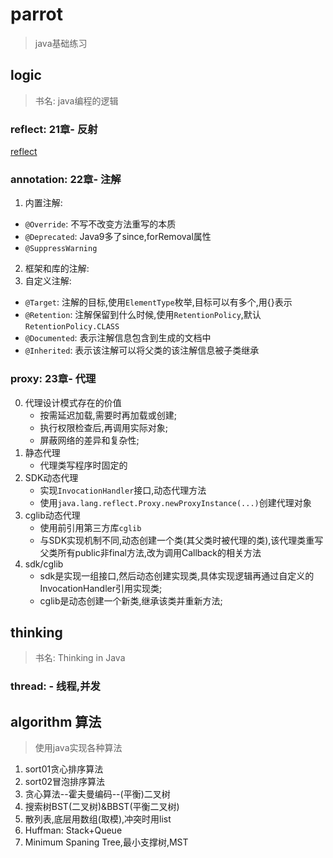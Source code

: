 # parrot 

> java基础练习

## logic
> 书名: java编程的逻辑

### reflect: 21章- 反射

[reflect](./src/main/com/fictio/parrot/logic/reflect/README.md)

### annotation: 22章- 注解

1. 内置注解:  
 - `@Override`: 不写不改变方法重写的本质
 - `@Deprecated`: Java9多了since,forRemoval属性
 - `@SuppressWarning`

2. 框架和库的注解:  
3. 自定义注解:  
 - `@Target`: 注解的目标,使用`ElementType`枚举,目标可以有多个,用{}表示
 - `@Retention`: 注解保留到什么时候,使用`RetentionPolicy`,默认`RetentionPolicy.CLASS`
 - `@Documented`: 表示注解信息包含到生成的文档中
 - `@Inherited`: 表示该注解可以将父类的该注解信息被子类继承

### proxy: 23章- 代理

0. 代理设计模式存在的价值
    - 按需延迟加载,需要时再加载或创建;
    - 执行权限检查后,再调用实际对象;
    - 屏蔽网络的差异和复杂性;
1. 静态代理
    - 代理类写程序时固定的
2. SDK动态代理
    - 实现`InvocationHandler`接口,动态代理方法
    - 使用`java.lang.reflect.Proxy.newProxyInstance(...)`创建代理对象
3. cglib动态代理
    - 使用前引用第三方库`cglib`
    - 与SDK实现机制不同,动态创建一个类(其父类时被代理的类),该代理类重写父类所有public非final方法,改为调用Callback的相关方法
4. sdk/cglib
    - sdk是实现一组接口,然后动态创建实现类,具体实现逻辑再通过自定义的InvocationHandler引用实现类;
    - cglib是动态创建一个新类,继承该类并重新方法;

    
## thinking
> 书名: Thinking in Java

### thread: - 线程,并发


## algorithm 算法
> 使用java实现各种算法

1. sort01贪心排序算法
2. sort02冒泡排序算法
3. 贪心算法--霍夫曼编码--(平衡)二叉树
4. 搜索树BST(二叉树)&BBST(平衡二叉树)
5. 散列表,底层用数组(取模),冲突时用list
6. Huffman: Stack+Queue
7. Minimum Spaning Tree,最小支撑树,MST

    
    